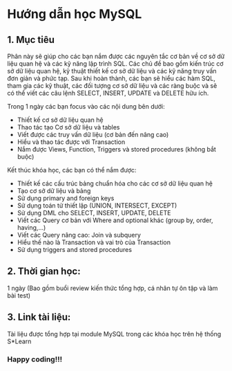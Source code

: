 # Hướng dẫn học MySQL

## 1. Mục tiêu
Phân này sẽ giúp cho các bạn nắm được các nguyên tắc cơ bản về cơ sở dữ liệu quan hệ và các kỹ năng lập trình SQL. Các chủ đề bao gồm kiến trúc cơ sở dữ liệu quan hệ, kỹ thuật thiết kế cơ sở dữ liệu và các kỹ năng truy vấn đơn giản và phức tạp. Sau khi hoàn thành, các bạn sẽ hiểu các hàm SQL, tham gia các kỹ thuật, các đối tượng cơ sở dữ liệu và các ràng buộc và sẽ có thể viết các câu lệnh SELECT, INSERT, UPDATE và DELETE hữu ích.

Trong 1 ngày các bạn focus vào các nội dung bên dưới:
- Thiết kế cơ sở dữ liệu quan hệ
- Thao tác tạo Cơ sở dữ liệu và tables
- Viết được các truy vấn dữ liệu (cơ bản đến nâng cao)
- Hiểu và thao tác được với Transaction
- Nắm được Views, Function, Triggers và stored procedures (không bắt buộc)

Kết thúc khóa học, các bạn có thể nắm được:
- Thiết kế các cấu trúc bảng chuẩn hóa cho các cơ sở dữ liệu quan hệ
- Tạo cơ sở dữ liệu và bảng
- Sử dụng primary and foreign keys
- Sử dụng toán tử thiết lập (UNION, INTERSECT, EXCEPT)
- Sử dụng DML cho SELECT, INSERT, UPDATE, DELETE
- Viết các Query cơ bản với Where and optional khác (group by, order, having,...)
- Viết các Query nâng cao: Join và subquery
- Hiểu thế nào là Transaction và vai trò của Transaction
- Sử dụng triggers and stored procedures

## 2. Thời gian học:
1 ngày (Bao gồm buổi review kiến thức tổng hợp, cá nhân tự ôn tập và làm bài test)

## 3. Link tài liệu:
Tài liệu được tổng hợp tại module MySQL trong các khóa học trên hệ thống S*Learn

### Happy coding!!!
